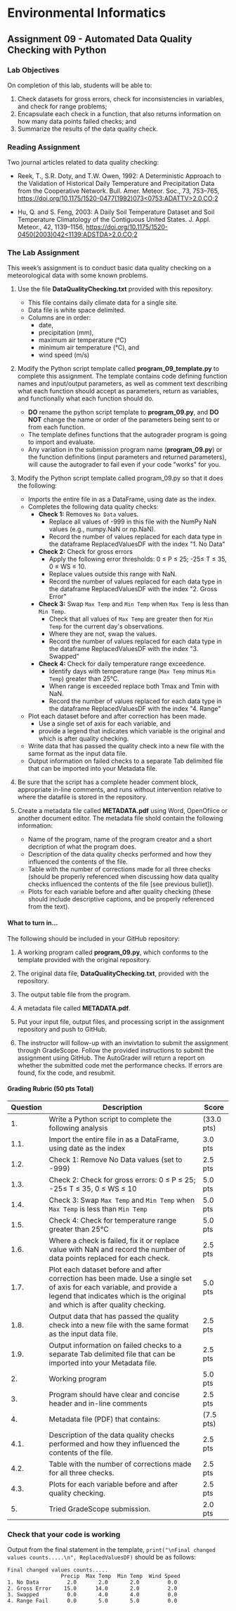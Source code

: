 # Environmental Informatics

## Assignment 09 - Automated Data Quality Checking with Python

### Lab Objectives

On completion of this lab, students will be able to:

1. Check datasets for gross errors, check for inconsistencies in variables, and check for range problems;
2. Encapsulate each check in a function, that also returns information on how many data points failed checks; and
3. Summarize the results of the data quality check.

### Reading Assignment

Two journal articles related to data quality checking:

- Reek, T., S.R. Doty, and T.W. Owen, 1992: A Deterministic Approach to the Validation of Historical Daily Temperature and Precipitation Data from the Cooperative Network. Bull. Amer. Meteor. Soc., 73, 753–765, [https://doi.org/10.1175/1520-0477(1992)073<0753:ADATTV>2.0.CO;2](https://doi.org/10.1175/1520-0477(1992)073<0753:ADATTV>2.0.CO;2)

- Hu, Q. and S. Feng, 2003: A Daily Soil Temperature Dataset and Soil Temperature Climatology of the Contiguous United States. J. Appl. Meteor., 42, 1139–1156, [https://doi.org/10.1175/1520-0450(2003)042<1139:ADSTDA>2.0.CO;2](https://doi.org/10.1175/1520-0450(2003)042<1139:ADSTDA>2.0.CO;2)

### The Lab Assignment

This week’s assignment is to conduct basic data quality checking on a meteorological data with some known problems.

1. Use the file **DataQualityChecking.txt** provided with this repository.

   - This file contains daily climate data for a single site.
   - Data file is white space delimited.
   - Columns are in order:
     - date,
     - precipitation (mm),
     - maximum air temperature (°C)
     - minimum air temperature (°C), and
     - wind speed (m/s)
     
2. Modify the Python script template called **program_09_template.py** to complete this assignment.  The template contains code defining function names and input/output parameters, as well as comment text describing what each function should accept as parameters, return as variables, and functionally what each function should do.  
   - **DO** rename the python script template to **program_09.py**, and **DO NOT** change the name or order of the parameters being sent to or from each function.  
   - The template defines functions that the autograder program is going to import and evaluate.  
   - Any variation in the submission program name (**program_09.py**) or the function definitions (input parameters and returned parameters), will cause the autograder to fail even if your code "works" for you.  

2. Modify the Python script template called program_09.py so that it does the following:

   - Imports the entire file in as a DataFrame, using date as the index.
   - Completes the following data quality checks:
     - **Check 1:** Removes `No Data` values.
       - Replace all values of -999 in this file with the NumPy NaN values (e.g., numpy.NaN or np.NaN).
       - Record the number of values replaced for each data type in the dataframe ReplacedValuesDF with the index "1. No Data"
     - **Check 2:** Check for gross errors
       - Apply the following error thresholds: 0 ≤ P ≤ 25; -25≤ T ≤ 35, 0 ≤ WS ≤ 10.
       - Replace values outside this range with NaN.
       - Record the number of values replaced for each data type in the dataframe ReplacedValuesDF with the index "2. Gross Error"
     - **Check 3:** Swap `Max Temp` and `Min Temp` when `Max Temp` is less than `Min Temp`.
       - Check that all values of `Max Temp` are greater then for `Min Temp` for the current day's observations.
       - Where they are not, swap the values.
       - Record the number of values replaced for each data type in the dataframe ReplacedValuesDF with the index "3. Swapped"
     - **Check 4:** Check for daily temperature range exceedence.
        - Identify days with temperature range (`Max Temp` minus `Min Temp`) greater than 25°C.
        - When range is exceeded replace both Tmax and Tmin with NaN.
        - Record the number of values replaced for each data type in the dataframe ReplacedValuesDF with the index "4. Range"
   - Plot each dataset before and after correction has been made.
     - Use a single set of axis for each variable, and
     - provide a legend that indicates which variable is the original and which is after quality checking.
   - Write data that has passed the quality check into a new file with the same format as the input data file.
   - Output information on failed checks to a separate Tab delimited file that can be imported into your Metadata file.

3. Be sure that the script has a complete header comment block, appropriate in-line comments, and runs without intervention relative to where the datafile is stored in the repository.

4. Create a metadata file called **METADATA.pdf** using Word, OpenOfiice or another document editor.  The metadata file shold contain the following information:

   - Name of the program, name of the program creator and a short decription of what the program does.
   - Description of the data quality checks performed and how they influenced the contents of the file.
   - Table with the number of corrections made for all three checks (should be properly referenced when discussing how data quality checks influenced the contents of the file \[see previous bullet\]). 
   - Plots for each variable before and after quality checking (these should include descriptive captions, and be properly referenced from the text). 

#### What to turn in...

The following should be included in your GitHub repository:

1. A working program called **program_09.py**, which conforms to the template provided with the original repository.

2. The original data file, **DataQualityChecking.txt**, provided with the repository.

3. The output table file from the program.

4. A metadata file called **METADATA.pdf**.

5. Put your input file, output files, and processing script in the assignment repository and push to GitHub. 

6. The instructor will follow-up with an invivtation to submit the assignment through GradeScope.  Follow the provided instructions to submit the assignment using GitHub.  The AutoGrader will return a report on whether the submitted code met the performance checks.  If errors are found, fix the code, and resubmit.

#### Grading Rubric (50 pts Total)

| Question | Description | Score |
| -------- | ----------- | ----- |
| 1. | Write a Python script to complete the following analysis | (33.0 pts) |
| 1.1. | Import the entire file in as a DataFrame, using date as the index | 3.0 pts |
| 1.2. | Check 1: Remove No Data values (set to -999) | 2.5 pts |
| 1.3. | Check 2: Check for gross errors: 0 ≤ P ≤ 25; -25≤ T ≤ 35, 0 ≤ WS ≤ 10 | 5.0 pts |
| 1.4. | Check 3: Swap `Max Temp` and `Min Temp` when `Max Temp` is less than `Min Temp` | 5.0 pts |
| 1.5. | Check 4: Check for temperature range greater than 25°C | 5.0 pts |
| 1.6. | Where a check is failed, fix it or replace value with NaN and record the number of data points replaced for each check. | 2.5 pts |
| 1.7. | Plot each dataset before and after correction has been made.  Use a single set of axis for each variable, and provide a legend that indicates which is the original and which is after quality checking.  | 5.0 pts |
| 1.8. | Output data that has passed the quality check into a new file with the same format as the input data file. | 2.5 pts |
| 1.9. | Output information on failed checks to a separate Tab delimited file that can be imported into your Metadata file. | 2.5 pts |
| 2. | Working program | 5.0 pts |
| 3. | Program should have clear and concise header and in-line comments | 2.5 pts |
| 4. | Metadata file (PDF) that contains: | (7.5 pts) |
| 4.1. | Description of the data quality checks performed and how they influenced the contents of the file. | 2.5 pts |
| 4.2. | Table with the number of corrections made for all three checks. | 2.5 pts |
| 4.3. | Plots for each variable before and after quality checking. | 2.5 pts |
| 5. | Tried GradeScope submission. | 2.0 pts |

### Check that your code is working

Output from the final statement in the template, `print("\nFinal changed values counts.....\n", ReplacedValuesDF)` should be as follows:

```
Final changed values counts.....
                 Precip  Max Temp  Min Temp  Wind Speed
1. No Data         2.0       2.0       2.0         0.0
2. Gross Error    15.0      14.0       2.0         2.0
3. Swapped         0.0       4.0       4.0         0.0
4. Range Fail      0.0       5.0       5.0         0.0
```
